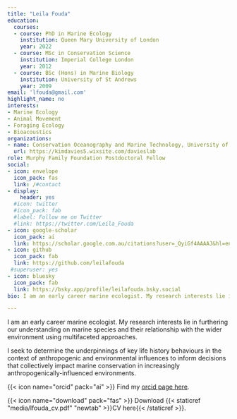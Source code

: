 ```yaml
---
title: "Leila Fouda"
education:
  courses:
  - course: PhD in Marine Ecology
    institution: Queen Mary University of London
    year: 2022
  - course: MSc in Conservation Science
    institution: Imperial College London
    year: 2012
  - course: BSc (Hons) in Marine Biology
    institution: University of St Andrews
    year: 2009
email: 'lfouda@gmail.com'
highlight_name: no
interests:
- Marine Ecology
- Animal Movement
- Foraging Ecology
- Bioacoustics
organizations:
- name: Conservation Oceanography and Marine Technology, University of New Brunswick
  url: https://kimdavies5.wixsite.com/davieslab
role: Murphy Family Foundation Postdoctoral Fellow 
social:
- icon: envelope
  icon_pack: fas
  link: /#contact
- display:
    header: yes
  #icon: twitter
  #icon_pack: fab
  #label: Follow me on Twitter
  #link: https://twitter.com/Leila_Fouda
- icon: google-scholar
  icon_pack: ai
  link: https://scholar.google.com.au/citations?user=_QyiGf4AAAAJ&hl=en
- icon: github
  icon_pack: fab
  link: https://github.com/leilafouda
 #superuser: yes
- icon: bluesky
  icon_pack: fab
  link: https://bsky.app/profile/leilafouda.bsky.social
bio: I am an early career marine ecologist. My research interests lie in furthering our understanding on marine species and their relationship with the wider environment using a multifaceted approach. I seek to determine the underpinnings of key life history behaviours in the context of anthropogenic and environmental influences to inform decisions that collectively impact marine conservation in increasingly anthropogenically-influenced environments. 

---
```

I am an early career marine ecologist. My research interests lie in furthering our understanding on marine species and their relationship with the wider environment using multifaceted approaches. 

I seek to determine the underpinnings of key life history behaviours in the context of anthropogenic and environmental influences to inform decisions that collectively impact marine conservation in increasingly anthropogenically-influenced environments.

{{< icon name="orcid" pack="ai" >}} Find my [orcid page here](https://orcid.org/0000-0002-0723-3697).

{{< icon name="download" pack="fas" >}} Download {{< staticref "media/lfouda_cv.pdf" "newtab" >}}CV here{{< /staticref >}}.
